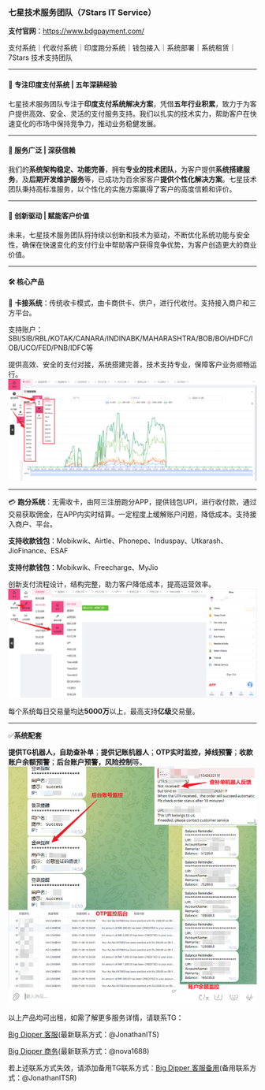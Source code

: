 ### **七星技术服务团队（7Stars IT Service）**

**支付官网**：https://www.bdgpayment.com/

支付系统｜代收付系统｜印度跑分系统｜钱包接入｜系统部署｜系统租赁｜7Stars 技术支持团队
***

#### 📍 **专注印度支付系统 | 五年深耕经验**

七星技术服务团队专注于**印度支付系统解决方案**，凭借**五年行业积累**，致力于为客户提供高效、安全、灵活的支付服务支持。我们以扎实的技术实力，帮助客户在快速变化的市场中保持竞争力，推动业务稳健发展。
***

#### 💼 **服务广泛 | 深获信赖**

我们的**系统架构稳定、功能完善**，拥有**专业的技术团队**，为客户提供**系统搭建服务**，及**后期开发维护服务**等，已成功为百余家客户**提供个性化解决方案**。七星技术团队秉持高标准服务，以个性化的实施方案赢得了客户的高度信赖和评价。
***

#### 🚀 **创新驱动 | 赋能客户价值**

未来，七星技术服务团队将持续以创新和技术为驱动，不断优化系统功能与安全性，确保在快速变化的支付行业中帮助客户获得竞争优势，为客户创造更大的商业价值。
***

#### 🛠️ **核心产品**

🔗 **卡接系统**：传统收卡模式，由卡商供卡、供户，进行代收付。支持接入商户和三方平台。

支持账户：SBI/SIB/RBL/KOTAK/CANARA/INDINABK/MAHARASHTRA/BOB/BOI/HDFC/IOB/UCO/FED/PNB/IDFC等

提供高效、安全的支付对接，系统搭建完善，技术支持专业，保障客户业务顺畅运行。
![卡接系统后台示例](https://github.com/JonathanTrum/BigDipper-IndianPayment/blob/main/%E5%8D%A1%E6%8E%A5%E5%90%8E%E5%8F%B0%E7%A4%BA%E4%BE%8B.jpg)

***
💳 **跑分系统**：无需收卡，由阿三注册跑分APP，提供钱包UPI，进行收付款，通过交易获取佣金，在APP内实时结算。一定程度上缓解账户问题，降低成本。支持接入商户、平台。

**支持收款钱包**：Mobikwik、Airtle、Phonepe、Induspay、Utkarash、JioFinance、ESAF

**支持付款钱包**：Mobikwik、Freecharge、MyJio

创新支付流程设计，结构完整，助力客户降低成本，提高运营效率。
![跑分系统后台示例](https://github.com/JonathanTrum/BigDipper-IndianPayment/blob/main/%E8%B7%91%E5%88%86%E5%90%8E%E5%8F%B0%E7%A4%BA%E4%BE%8B.png)


每个系统每日交易量均达**5000万**以上，最高支持**亿级**交易量。


***
✅**系统配套**

**提供TG机器人，自助查补单**；**提供记账机器人**；**OTP实时监控，掉线预警**；**收款账户余额预警**；**后台账户预警，风险控制**等。
![机器人示例](https://github.com/JonathanTrum/BigDipper-IndianPayment/blob/main/%E6%9C%BA%E5%99%A8%E4%BA%BA%E7%9B%91%E6%8E%A7%E7%A4%BA%E4%BE%8B.jpg)


以上产品均可出租，如需了解更多服务详情，请联系TG：

[Big Dipper 客服](https://t.me/JonathanITS)(最新联系方式：@JonathanITS)

[Big Dipper 商务](https://t.me/nova1688)(最新联系方式：@nova1688)

若上述联系方式失效，请添加备用TG联系方式：[Big Dipper 客服备用](https://t.me/JonathanITSR)(备用联系方式：@JonathanITSR)





